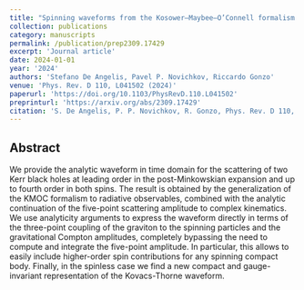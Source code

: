 ```yaml
---
title: "Spinning waveforms from the Kosower–Maybee–O’Connell formalism at leading order"
collection: publications
category: manuscripts
permalink: /publication/prep2309.17429
excerpt: 'Journal article'
date: 2024-01-01
year: '2024'
authors: 'Stefano De Angelis, Pavel P. Novichkov, Riccardo Gonzo'
venue: 'Phys. Rev. D 110, L041502 (2024)'
paperurl: 'https://doi.org/10.1103/PhysRevD.110.L041502'
preprinturl: 'https://arxiv.org/abs/2309.17429'
citation: 'S. De Angelis, P. P. Novichkov, R. Gonzo, Phys. Rev. D 110, L041502 (2024).'
---
```


## Abstract
We provide the analytic waveform in time domain for the scattering of two Kerr black holes at leading order in the post-Minkowskian expansion and up to fourth order in both spins. The result is obtained by the generalization of the KMOC formalism to radiative observables, combined with the analytic continuation of the five-point scattering amplitude to complex kinematics. We use analyticity arguments to express the waveform directly in terms of the three-point coupling of the graviton to the spinning particles and the gravitational Compton amplitudes, completely bypassing the need to compute and integrate the five-point amplitude. In particular, this allows to easily include higher-order spin contributions for any spinning compact body. Finally, in the spinless case we find a new compact and gauge-invariant representation of the Kovacs-Thorne waveform. 
